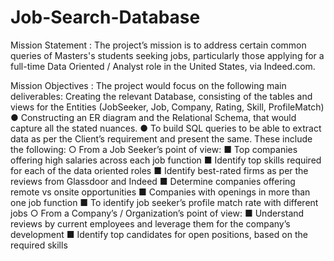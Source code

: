 # Job-Search-Database

Mission Statement :
The project’s mission is to address certain common queries of Masters's students seeking jobs, 
particularly those applying for a full-time Data Oriented / Analyst role in the United States, via
Indeed.com.

Mission Objectives :
The project would focus on the following main deliverables:
Creating the relevant Database, consisting of the tables and views for the Entities (JobSeeker, 
Job, Company, Rating, Skill, ProfileMatch)
  ● Constructing an ER diagram and the Relational Schema, that would capture all the stated 
  nuances.
  ● To build SQL queries to be able to extract data as per the Client’s requirement and 
  present the same. These include the following:
    ○ From a Job Seeker’s point of view:
      ■ Top companies offering high salaries across each job function
      ■ Identify top skills required for each of the data oriented roles 
      ■ Identify best-rated firms as per the reviews from Glassdoor and Indeed
      ■ Determine companies offering remote vs onsite opportunities
      ■ Companies with openings in more than one job function
      ■ To identify job seeker’s profile match rate with different jobs
    ○ From a Company’s / Organization’s point of view:
      ■ Understand reviews by current employees and leverage them for the 
      company’s development
      ■ Identify top candidates for open positions, based on the required skills
